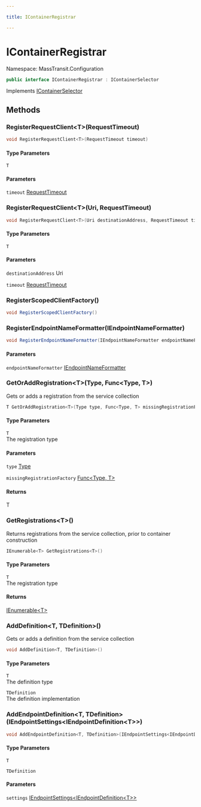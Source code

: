 ```yaml
---

title: IContainerRegistrar

---
```


# IContainerRegistrar

Namespace: MassTransit.Configuration

```csharp
public interface IContainerRegistrar : IContainerSelector
```

Implements [IContainerSelector](../masstransit-configuration/icontainerselector)

## Methods

### **RegisterRequestClient\<T\>(RequestTimeout)**

```csharp
void RegisterRequestClient<T>(RequestTimeout timeout)
```

#### Type Parameters

`T`<br/>

#### Parameters

`timeout` [RequestTimeout](../../masstransit-abstractions/masstransit/requesttimeout)<br/>

### **RegisterRequestClient\<T\>(Uri, RequestTimeout)**

```csharp
void RegisterRequestClient<T>(Uri destinationAddress, RequestTimeout timeout)
```

#### Type Parameters

`T`<br/>

#### Parameters

`destinationAddress` Uri<br/>

`timeout` [RequestTimeout](../../masstransit-abstractions/masstransit/requesttimeout)<br/>

### **RegisterScopedClientFactory()**

```csharp
void RegisterScopedClientFactory()
```

### **RegisterEndpointNameFormatter(IEndpointNameFormatter)**

```csharp
void RegisterEndpointNameFormatter(IEndpointNameFormatter endpointNameFormatter)
```

#### Parameters

`endpointNameFormatter` [IEndpointNameFormatter](../../masstransit-abstractions/masstransit/iendpointnameformatter)<br/>

### **GetOrAddRegistration\<T\>(Type, Func\<Type, T\>)**

Gets or adds a registration from the service collection

```csharp
T GetOrAddRegistration<T>(Type type, Func<Type, T> missingRegistrationFactory)
```

#### Type Parameters

`T`<br/>
The registration type

#### Parameters

`type` [Type](https://learn.microsoft.com/en-us/dotnet/api/system.type)<br/>

`missingRegistrationFactory` [Func\<Type, T\>](https://learn.microsoft.com/en-us/dotnet/api/system.func-2)<br/>

#### Returns

T<br/>

### **GetRegistrations\<T\>()**

Returns registrations from the service collection, prior to container construction

```csharp
IEnumerable<T> GetRegistrations<T>()
```

#### Type Parameters

`T`<br/>
The registration type

#### Returns

[IEnumerable\<T\>](https://learn.microsoft.com/en-us/dotnet/api/system.collections.generic.ienumerable-1)<br/>

### **AddDefinition\<T, TDefinition\>()**

Gets or adds a definition from the service collection

```csharp
void AddDefinition<T, TDefinition>()
```

#### Type Parameters

`T`<br/>
The definition type

`TDefinition`<br/>
The definition implementation

### **AddEndpointDefinition\<T, TDefinition\>(IEndpointSettings\<IEndpointDefinition\<T\>\>)**

```csharp
void AddEndpointDefinition<T, TDefinition>(IEndpointSettings<IEndpointDefinition<T>> settings)
```

#### Type Parameters

`T`<br/>

`TDefinition`<br/>

#### Parameters

`settings` [IEndpointSettings\<IEndpointDefinition\<T\>\>](../../masstransit-abstractions/masstransit/iendpointsettings-1)<br/>
